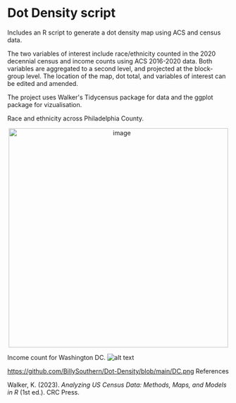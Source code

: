 # Dot Density script
Includes an R script to generate a dot density map using ACS and census data.  

The two variables of interest include race/ethnicity counted in the 2020 decennial census and income counts using ACS 2016-2020 data. Both variables are aggregated to a second level, and projected at the block-group level. The location of the map, dot total, and variables of interest can be edited and amended.

The project uses Walker's Tidycensus package for data and the ggplot package for vizualisation.

Race and ethnicity across Philadelphia County.
<p align="center">
  <img width="498" alt="image" align="center" src="https://user-images.githubusercontent.com/91633301/190879950-24f82d78-284b-4816-8a64-928166278f2e.png">
</p>

Income count for Washington DC.
![alt text](https://github.com/BillySouthern/Dot-Density/blob/main/DC.png)

https://github.com/BillySouthern/Dot-Density/blob/main/DC.png
References

Walker, K. (2023). *Analyzing US Census Data: Methods, Maps, and Models in R* (1st ed.). CRC Press.

